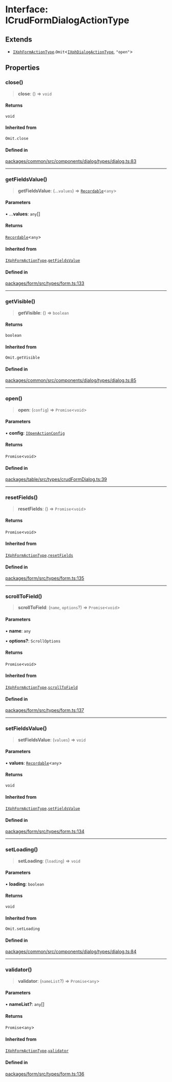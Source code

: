 # Interface: ICrudFormDialogActionType

## Extends

- [`IXphFormActionType`](IXphFormActionType.md).`Omit`\<[`IXphDialogActionType`](IXphDialogActionType.md), `"open"`\>

## Properties

### close()

> **close**: () => `void`

#### Returns

`void`

#### Inherited from

`Omit.close`

#### Defined in

[packages/common/src/components/dialog/types/dialog.ts:83](https://github.com/XiaoPiHong/xph-crud/blob/300d288b2cb7d1d481589252292dd1816109678d/packages/common/src/components/dialog/types/dialog.ts#L83)

***

### getFieldsValue()

> **getFieldsValue**: (...`values`) => [`Recordable`](../type-aliases/Recordable.md)\<`any`\>

#### Parameters

• ...**values**: `any`[]

#### Returns

[`Recordable`](../type-aliases/Recordable.md)\<`any`\>

#### Inherited from

[`IXphFormActionType`](IXphFormActionType.md).[`getFieldsValue`](IXphFormActionType.md#getfieldsvalue)

#### Defined in

[packages/form/src/types/form.ts:133](https://github.com/XiaoPiHong/xph-crud/blob/300d288b2cb7d1d481589252292dd1816109678d/packages/form/src/types/form.ts#L133)

***

### getVisible()

> **getVisible**: () => `boolean`

#### Returns

`boolean`

#### Inherited from

`Omit.getVisible`

#### Defined in

[packages/common/src/components/dialog/types/dialog.ts:85](https://github.com/XiaoPiHong/xph-crud/blob/300d288b2cb7d1d481589252292dd1816109678d/packages/common/src/components/dialog/types/dialog.ts#L85)

***

### open()

> **open**: (`config`) => `Promise`\<`void`\>

#### Parameters

• **config**: [`IOpenActionConfig`](IOpenActionConfig.md)

#### Returns

`Promise`\<`void`\>

#### Defined in

[packages/table/src/types/crudFormDialog.ts:39](https://github.com/XiaoPiHong/xph-crud/blob/300d288b2cb7d1d481589252292dd1816109678d/packages/table/src/types/crudFormDialog.ts#L39)

***

### resetFields()

> **resetFields**: () => `Promise`\<`void`\>

#### Returns

`Promise`\<`void`\>

#### Inherited from

[`IXphFormActionType`](IXphFormActionType.md).[`resetFields`](IXphFormActionType.md#resetfields)

#### Defined in

[packages/form/src/types/form.ts:135](https://github.com/XiaoPiHong/xph-crud/blob/300d288b2cb7d1d481589252292dd1816109678d/packages/form/src/types/form.ts#L135)

***

### scrollToField()

> **scrollToField**: (`name`, `options`?) => `Promise`\<`void`\>

#### Parameters

• **name**: `any`

• **options?**: `ScrollOptions`

#### Returns

`Promise`\<`void`\>

#### Inherited from

[`IXphFormActionType`](IXphFormActionType.md).[`scrollToField`](IXphFormActionType.md#scrolltofield)

#### Defined in

[packages/form/src/types/form.ts:137](https://github.com/XiaoPiHong/xph-crud/blob/300d288b2cb7d1d481589252292dd1816109678d/packages/form/src/types/form.ts#L137)

***

### setFieldsValue()

> **setFieldsValue**: (`values`) => `void`

#### Parameters

• **values**: [`Recordable`](../type-aliases/Recordable.md)\<`any`\>

#### Returns

`void`

#### Inherited from

[`IXphFormActionType`](IXphFormActionType.md).[`setFieldsValue`](IXphFormActionType.md#setfieldsvalue)

#### Defined in

[packages/form/src/types/form.ts:134](https://github.com/XiaoPiHong/xph-crud/blob/300d288b2cb7d1d481589252292dd1816109678d/packages/form/src/types/form.ts#L134)

***

### setLoading()

> **setLoading**: (`loading`) => `void`

#### Parameters

• **loading**: `boolean`

#### Returns

`void`

#### Inherited from

`Omit.setLoading`

#### Defined in

[packages/common/src/components/dialog/types/dialog.ts:84](https://github.com/XiaoPiHong/xph-crud/blob/300d288b2cb7d1d481589252292dd1816109678d/packages/common/src/components/dialog/types/dialog.ts#L84)

***

### validator()

> **validator**: (`nameList`?) => `Promise`\<`any`\>

#### Parameters

• **nameList?**: `any`[]

#### Returns

`Promise`\<`any`\>

#### Inherited from

[`IXphFormActionType`](IXphFormActionType.md).[`validator`](IXphFormActionType.md#validator)

#### Defined in

[packages/form/src/types/form.ts:136](https://github.com/XiaoPiHong/xph-crud/blob/300d288b2cb7d1d481589252292dd1816109678d/packages/form/src/types/form.ts#L136)
